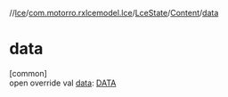 //[lce](../../../../index.md)/[com.motorro.rxlcemodel.lce](../../index.md)/[LceState](../index.md)/[Content](index.md)/[data](data.md)

# data

[common]\
open override val [data](data.md): [DATA](index.md)
